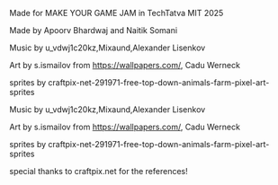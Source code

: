 Made for MAKE YOUR GAME JAM in TechTatva MIT 2025

Made by Apoorv Bhardwaj and Naitik Somani

Music by u_vdwj1c20kz,Mixaund,Alexander Lisenkov

Art by s.ismailov from https://wallpapers.com/, Cadu Werneck

sprites by craftpix-net-291971-free-top-down-animals-farm-pixel-art-sprites

Music by u_vdwj1c20kz,Mixaund,Alexander Lisenkov

Art by s.ismailov from https://wallpapers.com/, Cadu Werneck

sprites by craftpix-net-291971-free-top-down-animals-farm-pixel-art-sprites

special thanks to craftpix.net for the references!